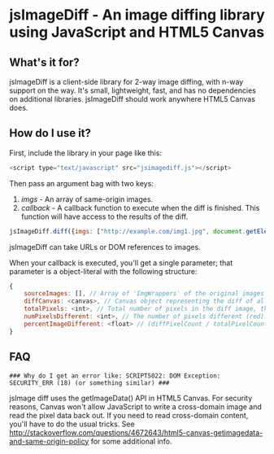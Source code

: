 jsImageDiff - An image diffing library using JavaScript and HTML5 Canvas
========================================================================

What's it for?
--------------
jsImageDiff is a client-side library for 2-way image diffing, with n-way support on the way. It's small, lightweight, fast, and has no dependencies on additional libraries. jsImageDiff should work anywhere HTML5 Canvas does.

How do I use it?
----------------
First, include the library in your page like this:
```javascript
<script type="text/javascript" src="jsimagediff.js"></script>
```

Then pass an argument bag with two keys:
1. _imgs_ - An array of same-origin images.
1. _callback_ - A callback function to execute when the diff is finished. This function will have access to the results of the diff.
```javascript
jsImageDiff.diff({imgs: ["http://example.com/img1.jpg", document.getElementById("img2"), "http://example.com/img3.png"], callback: callbackFunction});
```
jsImageDiff can take URLs or DOM references to images.

When your callback is executed, you'll get a single parameter; that parameter is a object-literal with the following structure:

```javascript
{
	sourceImages: [], // Array of 'ImgWrappers' of the original images
	diffCanvas: <canvas>, // Canvas object representing the diff of all the images; any pixel that differs between any of the canvases is replaced with red (255,0,0)
	totalPixels: <int>, // Total number of pixels in the diff image, the diff image is the height of the tallest image and width of the widest image
	numPixelsDifferent: <int>, // The number of pixels different (red) in the diff image
	percentImageDifferent: <float> // (diffPixelCount / totalPixelCount) * 100
}
```

FAQ
---

	### Why do I get an error like: SCRIPT5022: DOM Exception: SECURITY_ERR (18) (or something similar) ###
jsImage diff uses the getImageData() API in HTML5 Canvas. For security reasons, Canvas won't allow JavaScript to write a cross-domain image and read the pixel data back out. If you need to read cross-domain content, you'll have to do the usual tricks. See http://stackoverflow.com/questions/4672643/html5-canvas-getimagedata-and-same-origin-policy for some additional info.